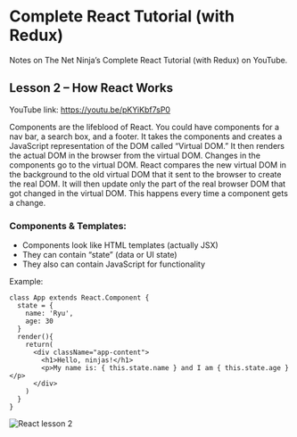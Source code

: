 # Complete React Tutorial (with Redux)

Notes on The Net Ninja’s Complete React Tutorial (with Redux) on YouTube.

## Lesson 2 – How React Works

YouTube link: https://youtu.be/pKYiKbf7sP0

Components are the lifeblood of React. You could have components for a nav bar, a search box, and a footer. It takes the components and creates a JavaScript representation of the DOM called “Virtual DOM.” It then renders the actual DOM in the browser from the virtual DOM. Changes in the components go to the virtual DOM. React compares the new virtual DOM in the background to the old virtual DOM that it sent to the browser to create the real DOM. It will then update only the part of the real browser DOM that got changed in the virtual DOM. This happens every time a component gets a change.

### Components & Templates:
* Components look like HTML templates (actually JSX)
* They can contain “state” (data or UI state)
* They also can contain JavaScript for functionality

Example:

```
class App extends React.Component {
  state = {
    name: 'Ryu',
    age: 30
  }
  render(){
    return(
      <div className="app-content">
        <h1>Hello, ninjas!</h1>
        <p>My name is: { this.state.name } and I am { this.state.age }</p>
      </div>
    )
  }
}
```

![React lesson 2](https://user-images.githubusercontent.com/29614473/60999359-d4b55000-a30f-11e9-9d28-aa886ba6ad10.png)
